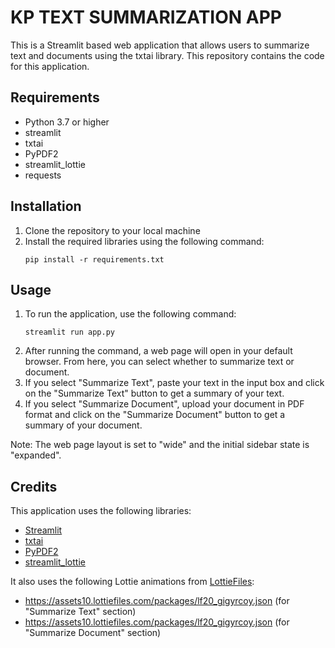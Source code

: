# KP TEXT SUMMARIZATION APP 

This is a Streamlit based web application that allows users to summarize text and documents using the txtai library. This repository contains the code for this application. 

## Requirements
- Python 3.7 or higher
- streamlit
- txtai
- PyPDF2
- streamlit_lottie
- requests

## Installation
1. Clone the repository to your local machine
2. Install the required libraries using the following command:
   ```
   pip install -r requirements.txt
   ```

## Usage
1. To run the application, use the following command:
   ```
   streamlit run app.py
   ```
2. After running the command, a web page will open in your default browser. From here, you can select whether to summarize text or document.
3. If you select "Summarize Text", paste your text in the input box and click on the "Summarize Text" button to get a summary of your text.
4. If you select "Summarize Document", upload your document in PDF format and click on the "Summarize Document" button to get a summary of your document.

Note: The web page layout is set to "wide" and the initial sidebar state is "expanded". 

## Credits
This application uses the following libraries:
- [Streamlit](https://streamlit.io/)
- [txtai](https://github.com/neuml/txtai)
- [PyPDF2](https://github.com/mstamy2/PyPDF2)
- [streamlit_lottie](https://github.com/ash2shukla/streamlit-lottie)

It also uses the following Lottie animations from [LottieFiles](https://lottiefiles.com/):
- https://assets10.lottiefiles.com/packages/lf20_gigyrcoy.json (for "Summarize Text" section)
- https://assets10.lottiefiles.com/packages/lf20_gigyrcoy.json (for "Summarize Document" section)
